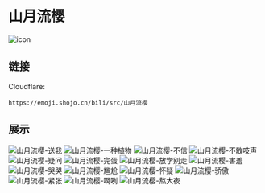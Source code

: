 # 山月流樱
![icon](https://emoji.shojo.cn/bili/src/山月流樱/icon.png)
## 链接
Cloudflare:
```
https://emoji.shojo.cn/bili/src/山月流樱
```
## 展示
![山月流樱-送我](https://emoji.shojo.cn/bili/src/山月流樱/山月流樱-送我.png)
![山月流樱-一种植物](https://emoji.shojo.cn/bili/src/山月流樱/山月流樱-一种植物.png)
![山月流樱-不信](https://emoji.shojo.cn/bili/src/山月流樱/山月流樱-不信.png)
![山月流樱-不敢吱声](https://emoji.shojo.cn/bili/src/山月流樱/山月流樱-不敢吱声.png)
![山月流樱-疑问](https://emoji.shojo.cn/bili/src/山月流樱/山月流樱-疑问.png)
![山月流樱-完蛋](https://emoji.shojo.cn/bili/src/山月流樱/山月流樱-完蛋.png)
![山月流樱-放学别走](https://emoji.shojo.cn/bili/src/山月流樱/山月流樱-放学别走.png)
![山月流樱-害羞](https://emoji.shojo.cn/bili/src/山月流樱/山月流樱-害羞.png)
![山月流樱-哭哭](https://emoji.shojo.cn/bili/src/山月流樱/山月流樱-哭哭.png)
![山月流樱-尴尬](https://emoji.shojo.cn/bili/src/山月流樱/山月流樱-尴尬.png)
![山月流樱-怀疑](https://emoji.shojo.cn/bili/src/山月流樱/山月流樱-怀疑.png)
![山月流樱-骄傲](https://emoji.shojo.cn/bili/src/山月流樱/山月流樱-骄傲.png)
![山月流樱-紧张](https://emoji.shojo.cn/bili/src/山月流樱/山月流樱-紧张.png)
![山月流樱-啊咧](https://emoji.shojo.cn/bili/src/山月流樱/山月流樱-啊咧.png)
![山月流樱-熬大夜](https://emoji.shojo.cn/bili/src/山月流樱/山月流樱-熬大夜.png)
